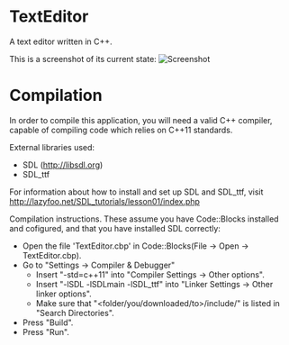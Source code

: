 TextEditor
==========

A text editor written in C++.

This is a screenshot of its current state:
![Screenshot](http://i.imgur.com/CzERtNG.png)

Compilation
===========

In order to compile this application, you will need a valid C++ compiler,
capable of compiling code which relies on C++11 standards.

External libraries used:
* SDL (http://libsdl.org)
* SDL_ttf

For information about how to install and set up SDL 
and SDL_ttf, visit http://lazyfoo.net/SDL_tutorials/lesson01/index.php

Compilation instructions. These assume you have Code::Blocks installed
and cofigured, and that you have installed SDL correctly:

* Open the file 'TextEditor.cbp' in Code::Blocks(File -> Open -> TextEditor.cbp).
* Go to "Settings -> Compiler & Debugger"
	* Insert "-std=c++11" into "Compiler Settings -> Other options".
	* Insert "-lSDL -lSDLmain -lSDL_ttf" into "Linker Settings -> Other linker options".
	* Make sure that "<folder/you/downloaded/to>/include/" is listed in "Search Directories".
* Press "Build".
* Press "Run".